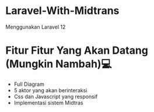 # Laravel-With-Midtrans
Menggunakan Laravel 12

# Fitur Fitur Yang Akan Datang (Mungkin Nambah)💻
* Full Diagram  
* 5 aktor yang akan berinteraksi  
* Css dan Javascript yang responsif  
* Implementasi sistem Midtras
